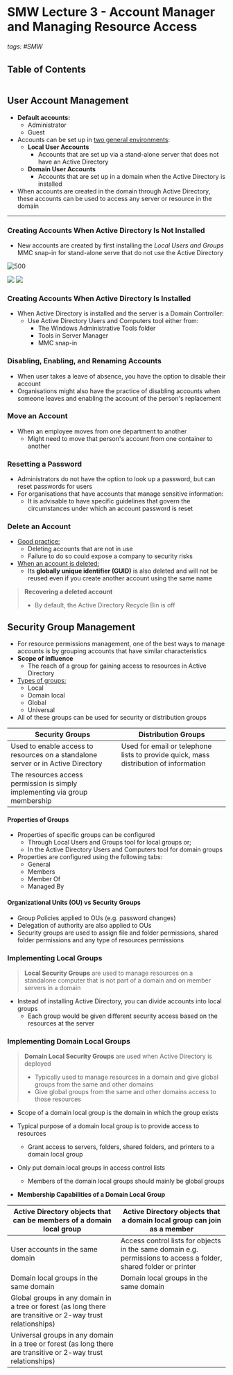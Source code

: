 # SMW Lecture 3 - Account Manager and Managing Resource Access

###### tags: #SMW 

## Table of Contents
```toc
```

## User Account Management
- **Default accounts:**
	- Administrator
	- Guest
- Accounts can be set up in <u>two general environments</u>:
	- **Local User Accounts**
		- Accounts that are set up via a stand-alone server that does not have an Active Directory
	- **Domain User Accounts**
		- Accounts that are set up in a domain when the Active Directory is installed
- When accounts are created in the domain through Active Directory, these accounts can be used to access any server or resource in the domain
---
### Creating Accounts When Active Directory Is Not Installed 
- New accounts are created by first installing the *Local Users and Groups* MMC snap-in for stand-alone serve that do not use the Active Directory

![500](https://i.imgur.com/HzjKYpM.png)

![](https://i.imgur.com/dL3LzWz.png)
![](https://i.imgur.com/fBWTeiy.png)

### Creating Accounts When Active Directory Is Installed
- When Active Directory is installed and the server is a Domain Controller:
	- Use Active Directory Users and Computers tool either from:
		- The Windows Administrative Tools folder
		- Tools in Server Manager
		- MMC snap-in

### Disabling, Enabling, and Renaming Accounts
- When user takes a leave of absence, you have the option to disable their account
- Organisations might also have the practice of disabling accounts when someone leaves and enabling the account of the person's replacement

### Move an Account
- When an employee moves from one department to another
	- Might need to move that person's account from one container to another

### Resetting a Password
- Administrators do not have the option to look up a password, but can reset passwords for users
- For organisations that have accounts that manage sensitive information:
	- It is advisable to have specific guidelines that govern the circumstances under which an account password is reset

### Delete an Account
- <u>Good practice:</u>
	- Deleting accounts that are not in use
	- Failure to do so could expose a company to security risks
- <u>When an account is deleted:</u>
	- Its **globally unique identifier (GUID)** is also deleted and will not be reused even if you create another account using the same name

> **Recovering a deleted account**
> - By default, the Active Directory Recycle Bin is off

## Security Group Management
- For resource permissions management, one of the best ways to manage accounts is by grouping accounts that have similar characteristics
- **Scope of influence**
	- The reach of a group for gaining access to resources in Active Directory
- <u>Types of groups:</u>
	- Local
	- Domain local
	- Global
	- Universal
- All of these groups can be used for security or distribution groups

| Security Groups                                                                  | Distribution Groups                                                                  |
| -------------------------------------------------------------------------------- | ------------------------------------------------------------------------------------ |
| Used to enable access to resources on a standalone server or in Active Directory | Used for email or telephone lists to provide quick, mass distribution of information |
| The resources access permission is simply implementing via group membership                                                                                 |                                                                                      |

#### Properties of Groups
- Properties of specific groups can be configured
	- Through Local Users and Groups tool for local groups or;
	- In the Active Directory Users and Computers tool for domain groups
- Properties are configured using the following tabs:
	- General
	- Members
	- Member Of
	- Managed By

#### Organizational Units (OU) vs Security Groups
- Group Policies applied to OUs (e.g. password changes)
- Delegation of authority are also applied to OUs
- Security groups are used to assign file and folder permissions, shared folder permissions and any type of resources permissions

### Implementing Local Groups
> **Local Security Groups** are used to manage resources on a standalone computer that is not part of a domain and on member servers in a domain
- Instead of installing Active Directory, you can divide accounts into local groups
	- Each group would be given different security access based on the resources at the server

### Implementing Domain Local Groups
> **Domain Local Security Groups** are used when Active Directory is deployed
> - Typically used to manage resources in a domain and give global groups from the same and other domains
> - Give global groups from the same and other domains access to those resources

- Scope of a domain local group is the domain in which the group exists
- Typical purpose of a domain local group is to provide access to resources
	- Grant access to servers, folders, shared folders, and printers to a domain local group
- Only put domain local groups in access control lists
	- Members of the domain local groups should mainly be global groups

- **Membership Capabilities of a Domain Local Group**

| Active Directory objects that can be members of a domain local group                                           | Active Directory objects that a domain local group can join as a member                                           |
| -------------------------------------------------------------------------------------------------------------- | ----------------------------------------------------------------------------------------------------------------- |
| User accounts in the same domain                                                                               | Access control lists for objects in the same domain e.g. permissions to access a folder, shared folder or printer |
| Domain local groups in the same domain                                                                         | Domain local groups in the same domain                                                                            |
| Global groups in any domain in a tree or forest (as long there are transitive or 2-way trust relationships)    |                                                                                                                   |
| Universal groups in any domain in a tree or forest (as long there are transitive or 2-way trust relationships) |                                                                                                                   |

